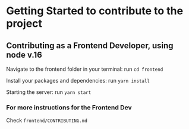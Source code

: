 # Getting Started to contribute to the project

## Contributing as a Frontend Developer, using node v.16

Navigate to the frontend folder in your terminal:
run `cd frontend`

Install your packages and dependencies:
run `yarn install`

Starting the server:
run `yarn start`

### For more instructions for the Frontend Dev
Check `frontend/CONTRIBUTING.md`

